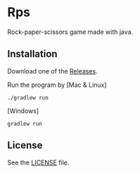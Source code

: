 # Rps
Rock-paper-scissors game made with java.

## Installation
Download one of the [Releases](https://github.com/Covoex/Rps/releases).

Run the program by
[Mac & Linux]
```
./gradlew run
```
[Windows]
```
gradlew run
```

## License
See the [LICENSE](https://github.com/Covoex/RCP/blob/master/LICENSE) file.

